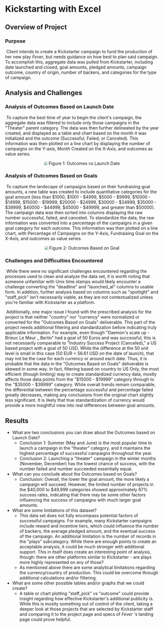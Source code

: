 # Kickstarting with Excel

## Overview of Project

### Purpose

​	Client intends to create a Kickstarter campaign to fund the production of her new play *Fever*, but needs guidance on how best to plan said campaign. To accomplish this, aggregate data was pulled from Kickstarter, including date launched and closed, goal amounts, pledged amounts, campaign outcome, country of origin, number of backers, and categories for the type of campaign.

## Analysis and Challenges

### Analysis of Outcomes Based on Launch Date

​	To capture the best time of year to begin the client's campaign, the aggregate data was filtered to include only those campaigns in the "Theater" parent category. The data was then further delineated by the year created, and displayed as a table and chart based on the month it was initialized and the outcome (Successful, Failed, or Canceled). This information was then plotted on a line chart by displaying the number of campaigns on the Y-axis, Month Created on the X-Axis, and outcomes as value series.  



<p align="center">
  <img src="C:\Users\soude\Desktop\Data Analytics Bootcamp\Module 1 - Advanced Excel\Resources\theater_outcomes_vs_launch.png" style="zoom: 67%;" />
    Figure 1: Outcomes vs Launch Date
</p>



### Analysis of Outcomes Based on Goals

​	To capture the landscape of campaigns based on their fundraising goal amounts, a new table was created to include quantitative categories for the goal amount (less than $1000, $1001 - $4999, $5000 - $9999, $10000 - $14999, $15000 - $19999, $20000 - $24999, $30000 - $34999, $35000 - $39999, $40000 - $44999, $45000 - $49999, and greater than $50000).  The campaign data was then sorted into columns displaying the raw number successful, failed, and canceled. To standardize the data, the raw information was converted into a percentage of the campaigns in a given goal category for each outcome. This information was then plotted on a line chart, with Percentage of Campaigns on the Y-Axis, Fundraising Goal on the X-Axis, and outcomes as value series.



<p align="center">
  <img src="C:\Users\soude\Desktop\Data Analytics Bootcamp\Module 1 - Advanced Excel\Resources\Outcomes_vs_Goals.png" style="zoom: 67%;" />
    Figure 2: Outcomes Based on Goal
</p>



### Challenges and Difficulties Encountered

​	While there were no significant challenges encountered regarding the processes used to clean and analyze the data set, it is worth noting that someone unfamiliar with Unix time stamps would likely encounter a challenge converting the "deadline" and "launched_at" columns to usable form. In addition, further analysis based on columns such as "spotlight" and "staff_pick" isn't necessarily viable, as they are not contextualized unless you're familiar with Kickstarter as a platform.

​	Additionally, one major issue I found with the prescribed analysis for the project is that neither "country" nor "currency" were normalized or converted for the "Outcomes Based on Goals" deliverable. This part of the project needs additional filtering and standardization before indicating truly applicable information. For example, even though "Daemon's  scale up - Brieuc Le Meur _ Berlin" had a goal of 50 Euros and was successful, this is not necessarily comparable to "Industry  Success Project (Canceled)," a US based project with a goal of 50 USD. While the difference at the 50 unit level is small in this case (50 EUR = 56.61 USD on the date of launch), that may not be the case for each currency or around each date. Thus, it is probable that the data in the "Outcomes Based on Goals" deliverable is skewed in some way. In fact, filtering based on country to US Only, the most efficient (though limiting) way to create standardized currency data, mostly affects those data points from the "$15000 - $19999" category through to the "$35000 - $39999" category. While overall trends remain comparable, the differential between the percentage successful and percentage failed greatly decreases, making any conclusions from the original chart slightly less significant. It is likely that true standardization of currency would provide a more insightful view into real differences between goal amounts.



## Results

- What are two conclusions you can draw about the Outcomes based on Launch Date?
  - Conclusion 1: Summer (May and June) is the most popular time to launch a campaign in the "theater" category, and it maintains the highest percentage of successful campaigns throughout the year. 
  - Conclusion 2: Launching a "theater" campaign in the winter months (November, December) has the lowest chance of success, with the number failed and number succeeded essentially equal. 
- What can you conclude about the Outcomes based on Goals?
  - Conclusion: Overall, the lower the goal amount, the more likely a campaign will succeed. However, the limited number of projects in the $40,000 to $49,999 categories showed approximately 67% success rates, indicating that there may be some other factors influencing the success of campaigns with  much larger goal amounts. 
- What are some limitations of this dataset?
  - This data set does not fully encompass potential factors of successful campaigns. For example, many Kickstarter campaigns include reward and incentive tiers, which could influence the number of backers, the average pledged amount, and the eventual success of the campaign. An additional limitation is the number of records in the "plays" subcategory. While there are enough points to create an acceptable analysis, it could be much stronger  with additional support. This in itself does create an interesting point of analysis, though: there are other platforms similar to Kickstarter - are plays more highly represented on any of those?
  - As mentioned above there are some analytical limitations regarding the currency/country of production. This could be overcome through additional calculations and/or filtering.
- What are some other possible tables and/or graphs that we could create?
  - A table or chart plotting "staff_pick" vs "outcome" could provide insight regarding how effective Kickstarter's additional publicity is. While this is mostly something out of control of the client, taking a deeper look at those projects that are selected by Kickstarter staff and comparing it to the project page and specs of *Fever* 's landing page could prove helpful. 
